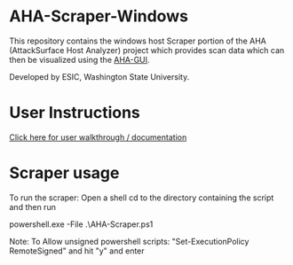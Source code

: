 # AHA-Scraper-Windows
This repository contains the windows host Scraper portion of the AHA (AttackSurface Host Analyzer) project which provides scan data which can then be visualized using the [AHA-GUI](https://github.com/aha-project/AHA-GUI).

Developed by ESIC, Washington State University.

# User Instructions
[Click here for user walkthrough / documentation](https://aha-project.github.io/)

# Scraper usage
To run the scraper:
Open a shell
cd to the directory containing the script and then run

powershell.exe -File .\AHA-Scraper.ps1

Note:
To Allow unsigned powershell scripts:
"Set-ExecutionPolicy RemoteSigned"
and hit "y" and enter
